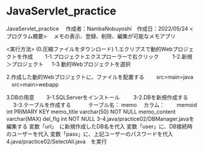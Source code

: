 # JavaServlet_practice
JavaServlet_practice
　作成者：NambaNobuyoshi　作成日：2022/05/24
  <プログラム概要>
 　メモの表示、登録、削除、編集が可能なメモアプリ
 
 <実行方法>
 (0.圧縮ファイルをダウンロード)
 1.エクリプスで動的Webプロジェクトを作成
 　　1-1.プロジェクトエクスプローラーで右クリック
　　 1-2.新規＞プロジェクト
  　 1-3.動的Webプロジェクトを選択
 
 2.作成した動的Webプロジェクトに、ファイルを配置する
 　　src>main>java
   　src>main>webapp
 
 3.DBの用意
 　　3-1.SQLServerをインストール
　　 3-2.DBを新規作成する
 　  3-3.テーブルを作成する
     　　　テーブル名： memo
        　カラム：
         　　memoid         int           PRIMARY KEY
            memo_title      varchar(50)   NOT NULL
            memo_content    varchar(MAX)
            del_flg         int           NOT NULL
    3-4.java/practice02/DBManager.javaを編集する
         変数「url」　に新規作成したDB名を代入
         変数「user」に、DB接続時のユーザーを代入
         変数「pass」に、上記ユーザーのパスワードを代入
 4.java/practice02/SelectAll.java　を実行
 
